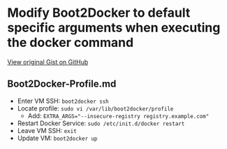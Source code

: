 # Modify Boot2Docker to default specific arguments when executing the docker command

[View original Gist on GitHub](https://gist.github.com/Integralist/e9ea91ef026ed698c5f9)

## Boot2Docker-Profile.md

- Enter VM SSH: `boot2docker ssh`
- Locate profile: `sudo vi /var/lib/boot2docker/profile` 
  - Add: `EXTRA_ARGS="--insecure-registry registry.example.com"`
- Restart Docker Service: `sudo /etc/init.d/docker restart`
- Leave VM SSH: `exit`
- Update VM: `boot2docker up`

